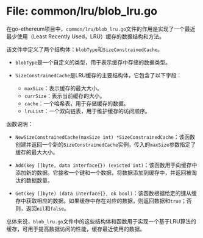 # File: common/lru/blob_lru.go

在go-ethereum项目中，`common/lru/blob_lru.go`文件的作用是实现了一个最近最少使用（Least Recently Used，LRU）缓存的数据结构和方法。

该文件中定义了两个结构体：`blobType`和`SizeConstrainedCache`。

- `blobType`是一个自定义的类型，用于表示缓存中存储的数据类型。

- `SizeConstrainedCache`是LRU缓存的主要结构体，它包含了以下字段：
  - `maxSize`：表示缓存的最大大小。
  - `currSize`：表示当前缓存的大小。
  - `cache`：一个哈希表，用于存储缓存的数据。
  - `lruList`：一个双向链表，用于维护缓存的访问顺序。

函数说明：

- `NewSizeConstrainedCache(maxSize int) *SizeConstrainedCache`：该函数创建并返回一个新的`SizeConstrainedCache`实例，传入的`maxSize`参数指定了缓存的最大大小。

- `Add(key []byte, data interface{}) (evicted int)`：该函数用于向缓存中添加新的数据。它接收一个键和一个数据，将数据添加到缓存中，并返回被淘汰的数据数量。

- `Get(key []byte) (data interface{}, ok bool)`：该函数根据给定的键从缓存中获取相应的数据。如果缓存中存在对应的数据，则返回数据和`true`；否则，返回`nil`和`false`。

总体来说，`blob_lru.go`文件中的这些结构体和函数用于实现一个基于LRU算法的缓存，可用于提高数据访问的性能，缓存最近使用的数据。

